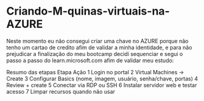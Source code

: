 # Criando-M-quinas-virtuais-na-AZURE

Neste momento eu não consegui criar uma chave no AZURE porque não tenho um cartao de credito afim de validar a minha identidade, 
e para não prejudicar a finalização do meu bootcamp decidi sequenciar e segui o passo a passo do learn.microsoft.com afim de validar meu estudo:

Resumo das etapas
Etapa	Ação
1	    Login no portal
2	    Virtual Machines → Create
3	    Configurar Basics (nome, imagem, usuário, senha/chave, portas)
4	    Review + create
5	    Conectar via RDP ou SSH
6	    Instalar servidor web e testar acesso
7	    Limpar recursos quando não usar

